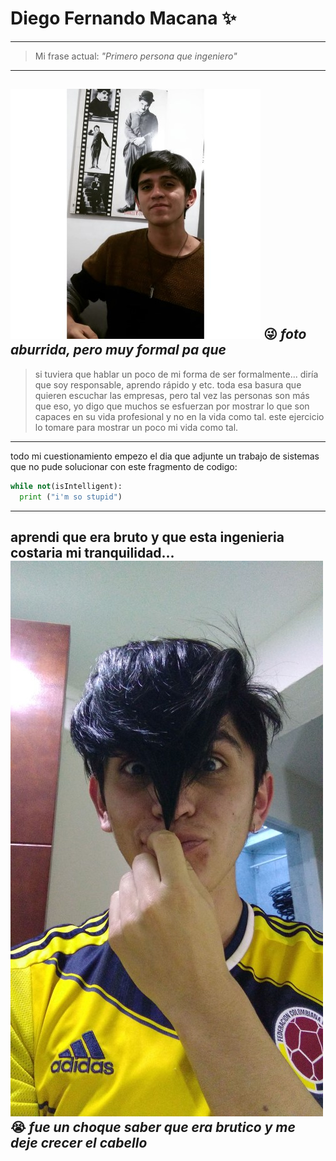 # Diego Fernando Macana ✨

---

> Mi frase actual: *"Primero persona que ingeniero"*

---
![](https://github.com/DiegoMacana/CDVS/blob/main/Imagenes/IMG_20200830_115725_804.jpg)
:stuck_out_tongue_winking_eye: *foto aburrida, pero muy formal pa que*
---
> si tuviera que hablar un poco de mi forma de ser formalmente... diría que soy responsable, aprendo rápido y etc.
> toda esa basura que quieren escuchar las empresas, pero tal vez las personas son más que eso, yo digo que muchos
> se esfuerzan por mostrar lo que son capaces en su vida profesional y no en la vida como tal. 
> este ejercicio lo tomare para mostrar un poco mi vida como tal.

---
 todo mi cuestionamiento empezo el dia que adjunte un trabajo de sistemas que no pude solucionar con este fragmento de codigo: 

```python
while not(isIntelligent):
  print ("i'm so stupid")
```
---
aprendi que era bruto y que esta ingenieria costaria mi tranquilidad... 
![](https://github.com/DiegoMacana/CDVS/blob/main/Imagenes/IMG-20201013-WA0018.jpeg)
:sob: *fue un choque saber que era brutico y me deje crecer el cabello*
---




